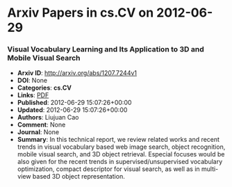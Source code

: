 # Arxiv Papers in cs.CV on 2012-06-29
### Visual Vocabulary Learning and Its Application to 3D and Mobile Visual Search
- **Arxiv ID**: http://arxiv.org/abs/1207.7244v1
- **DOI**: None
- **Categories**: **cs.CV**
- **Links**: [PDF](http://arxiv.org/pdf/1207.7244v1)
- **Published**: 2012-06-29 15:07:26+00:00
- **Updated**: 2012-06-29 15:07:26+00:00
- **Authors**: Liujuan Cao
- **Comment**: None
- **Journal**: None
- **Summary**: In this technical report, we review related works and recent trends in visual vocabulary based web image search, object recognition, mobile visual search, and 3D object retrieval. Especial focuses would be also given for the recent trends in supervised/unsupervised vocabulary optimization, compact descriptor for visual search, as well as in multi-view based 3D object representation.



